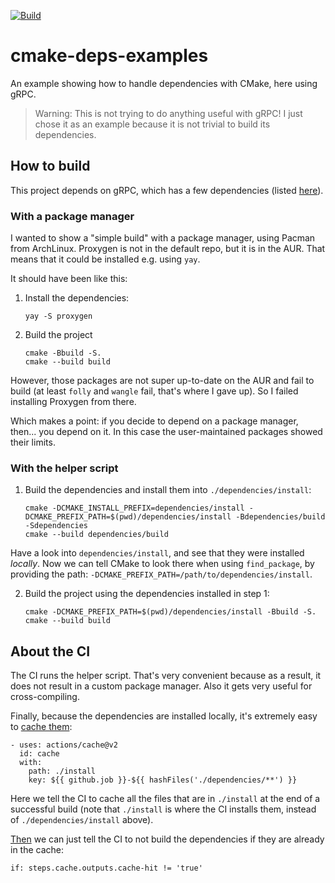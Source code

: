 [![Build](https://github.com/acarg/cmake-deps-example-grpc/actions/workflows/main.yml/badge.svg)](https://github.com/acarg/cmake-deps-example-grpc/actions/workflows/main.yml)

# cmake-deps-examples
An example showing how to handle dependencies with CMake, here using gRPC.

> Warning: This is not trying to do anything useful with gRPC! I just
chose it as an example because it is not trivial to build its dependencies.

## How to build

This project depends on gRPC, which has a few dependencies (listed
[here](dependencies/)).

### With a package manager

I wanted to show a "simple build" with a package manager, using Pacman
from ArchLinux. Proxygen is not in the default repo, but it is in the AUR.
That means that it could be installed e.g. using `yay`.

It should have been like this:

1. Install the dependencies:

    ```
    yay -S proxygen
    ```

2. Build the project

    ```
    cmake -Bbuild -S.
    cmake --build build
    ```

However, those packages are not super up-to-date on the AUR and fail to
build (at least `folly` and `wangle` fail, that's where I gave up). So
I failed installing Proxygen from there.

Which makes a point: if you decide to depend on a package manager, then...
you depend on it. In this case the user-maintained packages showed their
limits.

### With the helper script

1. Build the dependencies and install them into `./dependencies/install`:

    ```
    cmake -DCMAKE_INSTALL_PREFIX=dependencies/install -DCMAKE_PREFIX_PATH=$(pwd)/dependencies/install -Bdependencies/build -Sdependencies
    cmake --build dependencies/build
    ```

Have a look into `dependencies/install`, and see that they were installed
_locally_. Now we can tell CMake to look there when using `find_package`,
by providing the path: `-DCMAKE_PREFIX_PATH=/path/to/dependencies/install`.

2. Build the project using the dependencies installed in step 1:

    ```
    cmake -DCMAKE_PREFIX_PATH=$(pwd)/dependencies/install -Bbuild -S.
    cmake --build build
    ```

## About the CI

The CI runs the helper script. That's very convenient because as a result,
it does not result in a custom package manager. Also it gets very useful
for cross-compiling.

Finally, because the dependencies are installed locally, it's extremely
easy to [cache them](.github/workflows/main.yml#L24-L28):

```
- uses: actions/cache@v2
  id: cache
  with:
    path: ./install
    key: ${{ github.job }}-${{ hashFiles('./dependencies/**') }}
```

Here we tell the CI to cache all the files that are in `./install` at the
end of a successful build (note that `./install` is where the CI installs
them, instead of `./dependencies/install` above).

[Then](.github/workflows/main.yml#L30)
we can just tell the CI to not build the dependencies if they are
already in the cache:

```
if: steps.cache.outputs.cache-hit != 'true'
```
